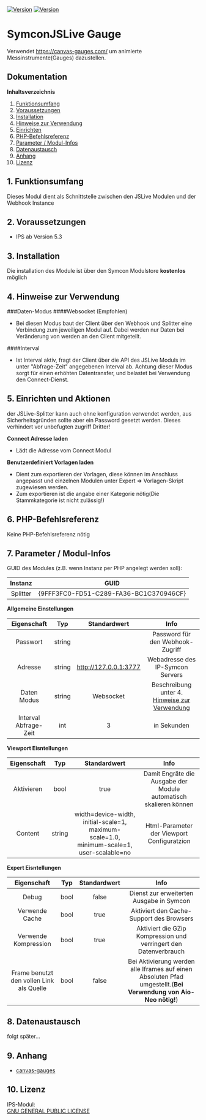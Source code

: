 [![Version](https://img.shields.io/badge/Symcon-PHPModul-red.svg)](https://www.symcon.de/service/dokumentation/entwicklerbereich/sdk-tools/sdk-php/)
[![Version](https://img.shields.io/badge/Symcon%20Version-5.3%20%3E-green.svg)](https://www.symcon.de/forum/threads/30857-IP-Symcon-5-3-%28Stable%29-Changelog)
# SymconJSLive Gauge

Verwendet https://canvas-gauges.com/ um animierte Messinstrumente(Gauges) dazustellen.

## Dokumentation

**Inhaltsverzeichnis**

1. [Funktionsumfang](#1-funktionsumfang)
2. [Voraussetzungen](#2-voraussetzungen)
3. [Installation](#3-installation)
4. [Hinweise zur Verwendung](#4-hinweise-zur-verwendung)
5. [Einrichten](#5-einrichten)
6. [PHP-Befehlsreferenz](#6-php-befehlsreferenz)
7. [Parameter / Modul-Infos](#7-parameter--modul-infos)
8. [Datenaustausch](#8-datenaustausch)
9. [Anhang](#9-anhang)
10. [Lizenz](#10-lizenz)

## 1. Funktionsumfang
  Dieses Modul dient als Schnittstelle zwischen den JSLive Modulen und der Webhook Instance

## 2. Voraussetzungen
  - IPS ab Version 5.3

## 3. Installation
   Die installation des Module ist über den Symcon Modulstore **kostenlos** möglich

## 4. Hinweise zur Verwendung

###Daten-Modus
####Websocket (Empfohlen)
- Bei diesen Modus baut der Client über den Webhook und Splitter eine Verbindung zum jeweiligen Modul auf. 
Dabei werden nur Daten bei Veränderung von werden an den Client mitgeteilt.

####Interval
- Ist Interval aktiv, fragt der Client über die API des JSLive Moduls im unter "Abfrage-Zeit" angegebenen Interval ab.
Achtung dieser Modus sorgt für einen erhöhten Datentransfer, und belastet bei Verwendung den Connect-Dienst.

## 5. Einrichten und Aktionen

der JSLive-Splitter kann auch ohne konfiguration verwendet werden, aus Sicherheitsgründen sollte aber ein Password
gesetzt werden. Dieses verhindert vor unbefugten zugriff Dritter!

**Connect Adresse laden**
  - Lädt die Adresse vom Connect Modul

**Benutzerdefiniert Vorlagen laden**
  - Dient zum exportieren der Vorlagen, diese können im Anschluss angepasst und einzelnen Modulen unter 
    Expert => Vorlagen-Skript zugewiesen werden.
  - Zum exportieren ist die angabe einer Kategorie nötig(Die Stammkategorie ist nicht zulässig!)

## 6. PHP-Befehlsreferenz

Keine PHP-Befehlsreferenz nötig

## 7. Parameter / Modul-Infos

GUID des Modules (z.B. wenn Instanz per PHP angelegt werden soll):  

| Instanz           | GUID                                   |
| :---------------: | :------------------------------------: |
| Splitter          | {9FFF3FC0-FD51-C289-FA36-BC1C370946CF} |

**Allgemeine Einstellungen**

| Eigenschaft       | Typ       | Standardwert  | Info                                                                      |
| :---------------: | :-------: | :-----------: | :-----------------------------------------------------------------------: |
| Passwort          | string    |               | Password für den Webhook-Zugriff
| Adresse           | string    | http://127.0.0.1:3777 | Webadresse des IP-Symcon Servers
| Daten Modus       | string    | Websocket     | Beschreibung unter 4. [Hinweise zur Verwendung](#4-hinweise-zur-verwendung)
| Interval Abfrage-Zeit | int       | 3             | in Sekunden

**Viewport Eisntellungen**

| Eigenschaft       | Typ       | Standardwert  | Info                                                                      |
| :---------------: | :-------: | :-----------: | :-----------------------------------------------------------------------: |
| Aktivieren        | bool      | true          | Damit Engräte die Ausgabe der Module automatisch skalieren können
| Content           | string    | width=device-width, initial-scale=1, maximum-scale=1.0, minimum-scale=1, user-scalable=no | Html-Parameter der Viewport Configuratzion

**Expert Eisntellungen**

| Eigenschaft       | Typ       | Standardwert  | Info                                                                      |
| :---------------: | :-------: | :-----------: | :-----------------------------------------------------------------------: |
| Debug             | bool      | false         | Dienst zur erweiterten Ausgabe in Symcon
| Verwende Cache    | bool      | true          | Aktiviert den Cache-Support des Browsers
| Verwende Kompression | bool   | true          | Aktiviert die GZip Kompression und verringert den Datenverbrauch
| Frame benutzt den vollen Link als Quelle | bool | false | Bei Aktivierung werden alle Iframes auf einen Absoluten Pfad umgestellt.(**Bei Verwendung von Aio-Neo nötig!**)


## 8. Datenaustausch

 folgt später...

## 9. Anhang

- [canvas-gauges](https://canvas-gauges.com/)

## 10. Lizenz

  IPS-Modul:  
  [GNU GENERAL PUBLIC LICENSE](http://www.gnu.org/licenses/)  
